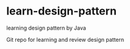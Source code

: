 # learn-design-pattern
learning design pattern by Java

Git repo for learning and review design pattern
